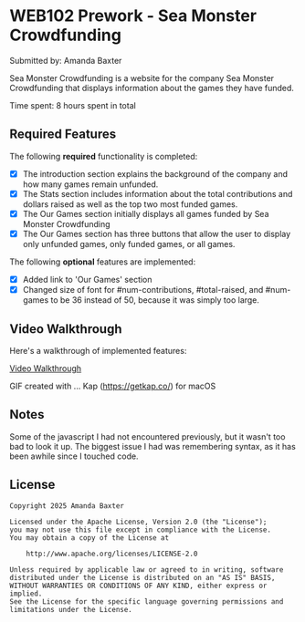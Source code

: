 # WEB102 Prework - Sea Monster Crowdfunding

Submitted by: Amanda Baxter

Sea Monster Crowdfunding is a website for the company Sea Monster Crowdfunding that displays information about the games they have funded.

Time spent: 8 hours spent in total

## Required Features

The following **required** functionality is completed:

- [x] The introduction section explains the background of the company and how many games remain unfunded.
- [x] The Stats section includes information about the total contributions and dollars raised as well as the top two most funded games.
- [x] The Our Games section initially displays all games funded by Sea Monster Crowdfunding
- [x] The Our Games section has three buttons that allow the user to display only unfunded games, only funded games, or all games.

The following **optional** features are implemented:

- [x] Added link to 'Our Games' section
- [x] Changed size of font for #num-contributions, #total-raised, and #num-games to be 36 instead of 50, because it was simply too large.

## Video Walkthrough

Here's a walkthrough of implemented features:

<a href="(https://drive.google.com/file/d/1Q-PGboBA0RKHBhbVOBYwk0hu28XMNSUs/view?usp=sharing)" title='Video Walkthrough' width='' alt='Video Walkthrough'>Video Walkthrough</a>

GIF created with ... Kap (https://getkap.co/) for macOS

## Notes

Some of the javascript I had not encountered previously, but it wasn't too bad to look it up. The biggest issue I had was remembering syntax, as it has been awhile since I touched code.

## License

    Copyright 2025 Amanda Baxter

    Licensed under the Apache License, Version 2.0 (the "License");
    you may not use this file except in compliance with the License.
    You may obtain a copy of the License at

        http://www.apache.org/licenses/LICENSE-2.0

    Unless required by applicable law or agreed to in writing, software
    distributed under the License is distributed on an "AS IS" BASIS,
    WITHOUT WARRANTIES OR CONDITIONS OF ANY KIND, either express or implied.
    See the License for the specific language governing permissions and
    limitations under the License.
